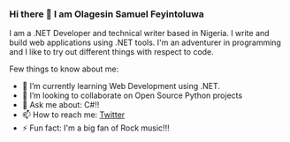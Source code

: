 ### Hi there 👋 I am Olagesin Samuel Feyintoluwa

  I am a .NET Developer and technical writer based in Nigeria. I write and build web applications using .NET tools. I'm an adventurer in programming and I like to try out different things with respect to code.

  Few things to know about me:
- 🌱 I’m currently learning Web Development using .NET. 
- 👯 I’m looking to collaborate on Open Source Python projects
- 💬 Ask me about: C#!!
- 📫 How to reach me: [Twitter](https://twitter.com/Olagesin_)
- ⚡ Fun fact: I'm a big fan of Rock music!!!
